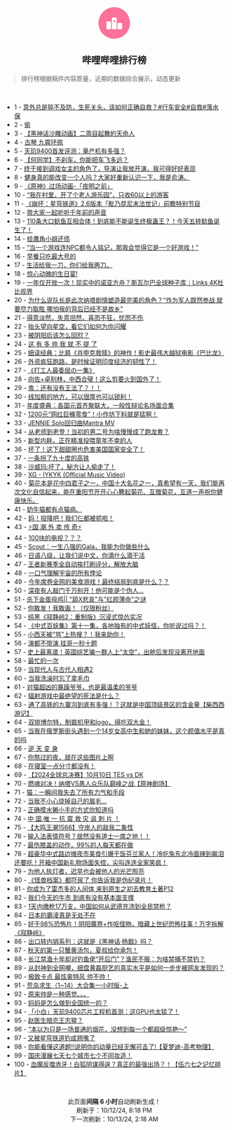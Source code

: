 <div align="center">
    <img src="./assets/icon_rank.png" alt="logo" />
    <h2>哔哩哔哩排行榜</h>
</div>

> 排行榜根据稿件内容质量，近期的数据综合展示，动态更新

<br />

<ul><li><span>1 - <a href=https://www.bilibili.com/BV1JA25YcELz>意外总是猝不及防，生死关头，该如何正确自救？#行车安全#自救#落水保</a></span></li><li><span>2 - <a href=https://www.bilibili.com/BV1jN2WYDELk>偷</a></span></li><li><span>3 - <a href=https://www.bilibili.com/BV16n2VYfEKh>【黑神话沙雕动画】二周目起舞的天命人</a></span></li><li><span>4 - <a href=https://www.bilibili.com/BV1bk2VYyESc>古琴&nbsp;九霄环佩</a></span></li><li><span>5 - <a href=https://www.bilibili.com/BV1iu2AY4EcX>天玑9400首发评测：量产机有多强？</a></span></li><li><span>6 - <a href=https://www.bilibili.com/BV1Pj2mYhENN>【何同学】不刹车，你能把车飞多远？</a></span></li><li><span>7 - <a href=https://www.bilibili.com/BV1Dq2wYEEos>终于接到调戏女主的角色了，导演让我放开演，我可得好好表现</a></span></li><li><span>8 - <a href=https://www.bilibili.com/BV1H923YbEbM>健身真的能改变一个人吗？大家好重新认识一下，我是俞涛。</a></span></li><li><span>9 - <a href=https://www.bilibili.com/BV1ET25YtEFr>《原神》过场动画-「夜明之前」</a></span></li><li><span>10 - <a href=https://www.bilibili.com/BV1Zm22YJEEV>“我在村里，开了个老人游乐园”，只收60以上的游客</a></span></li><li><span>11 - <a href=https://www.bilibili.com/BV1Sy2mY3E7z>《崩坏：星穹铁道》2.6版本「毗乃昆尼末法世记」前瞻特别节目</a></span></li><li><span>12 - <a href=https://www.bilibili.com/BV14y21YYEdC>带大家一起听听千年前的声音</a></span></li><li><span>13 - <a href=https://www.bilibili.com/BV1Dq23YgENj>110条大口鲶鱼互相合体！到底能不能诞生终极蛊王？！今天五转鲶鱼诞生了！</a></span></li><li><span>14 - <a href=https://www.bilibili.com/BV1iD2AYbEui>给鹰角小姐还债</a></span></li><li><span>15 - <a href=https://www.bilibili.com/BV1jw2gYLEFT>“当一个游戏连NPC都令人铭记，那我会觉得它是一个好游戏！”</a></span></li><li><span>16 - <a href=https://www.bilibili.com/BV1kj2mY8Eh4>早餐只吃最大号的</a></span></li><li><span>17 - <a href=https://www.bilibili.com/BV1se22YFEKj>生活给我一刀，你们给我两刀。</a></span></li><li><span>18 - <a href=https://www.bilibili.com/BV1eb23Y1EoQ>惊心动魄的生日宴!</a></span></li><li><span>19 - <a href=https://www.bilibili.com/BV1iV2NYaEcF>一年仅开放一次！现实中的诺亚方舟？斯瓦尔巴全球种子库｜Links&nbsp;4K杜比视界</a></span></li><li><span>20 - <a href=https://www.bilibili.com/BV16Z23YdEuE>为什么说队长是此次纳塔剧情塑造最完美的角色？“作为军人既然参战&nbsp;就要尽力取胜&nbsp;哪怕我的背后已经不是故乡”</a></span></li><li><span>21 - <a href=https://www.bilibili.com/BV1Sd2JYFEiK>得意淡然，失意坦然，喜而不狂，忧而不伤</a></span></li><li><span>22 - <a href=https://www.bilibili.com/BV1Fo23YtEf3>抬头望向星空，看它们如何为你闪耀</a></span></li><li><span>23 - <a href=https://www.bilibili.com/BV1h52gYTEkQ>被阴阳后该怎么回怼？</a></span></li><li><span>24 - <a href=https://www.bilibili.com/BV1Kg2mYvE3p>这&nbsp;有&nbsp;多&nbsp;帅&nbsp;我&nbsp;就&nbsp;不&nbsp;提&nbsp;了</a></span></li><li><span>25 - <a href=https://www.bilibili.com/BV1Q72WYrE5Y>细读经典：比肩《肖申克救赎》的神作！影史最伟大越狱电影《巴比龙》</a></span></li><li><span>26 - <a href=https://www.bilibili.com/BV1HS2uYWERs>外资疯狂跑路，是时候证明印度经济的韧性了！</a></span></li><li><span>27 - <a href=https://www.bilibili.com/BV1pq2AYuERz>《打工人最委屈の一集》</a></span></li><li><span>28 - <a href=https://www.bilibili.com/BV15w2MYqE83>向佐+卓别林，中西合璧！这么剪要火到国外了！</a></span></li><li><span>29 - <a href=https://www.bilibili.com/BV1b621YKEh9>鬼：还有没有王法了？！！</a></span></li><li><span>30 - <a href=https://www.bilibili.com/BV1do2NYAEd8>线加粗的地方，可以很厚也可以锐利！</a></span></li><li><span>31 - <a href=https://www.bilibili.com/BV1Rq24YxEDX>年度盛典：各国元首齐聚联大，一般性辩论名场面合集</a></span></li><li><span>32 - <a href=https://www.bilibili.com/BV1eh21YGEcu>1200元“网红巨桶零食”！小作坊下料就是猛啊！</a></span></li><li><span>33 - <a href=https://www.bilibili.com/BV1HD2CYDEh4>JENNIE&nbsp;Solo回归曲Mantra&nbsp;MV</a></span></li><li><span>34 - <a href=https://www.bilibili.com/BV1sj2PYrEcN>从老师到老登！当初的男二号为啥慢慢成了跑龙套？</a></span></li><li><span>35 - <a href=https://www.bilibili.com/BV1Je2MY1Ett>新型内耗，正在精准投喂童年不幸的人</a></span></li><li><span>36 - <a href=https://www.bilibili.com/BV1pv22YbEzr>坏了！这下甜甜圈也危害美国国家安全了！</a></span></li><li><span>37 - <a href=https://www.bilibili.com/BV1jU22YSEgH>一条拐了九十度的高铁</a></span></li><li><span>38 - <a href=https://www.bilibili.com/BV1aa23YCEex>沙威玛:坏了，秘方让人偷走了！</a></span></li><li><span>39 - <a href=https://www.bilibili.com/BV1v922YjEEf>XG&nbsp;-&nbsp;IYKYK&nbsp;(Official&nbsp;Music&nbsp;Video)</a></span></li><li><span>40 - <a href=https://www.bilibili.com/BV1kV23YdEj8>菊花本是花中四君子之一，中国十大名花之一，真希望有一天，我们能再次文化自信起来，能在重阳节开开心心簪起菊花、互赠菊花，互道一声祝你健康快乐。</a></span></li><li><span>41 - <a href=https://www.bilibili.com/BV1ar2mYVEu3>奶牛猫都有点猫病、</a></span></li><li><span>42 - <a href=https://www.bilibili.com/BV1BA2AYhE1a>妈！投降吧！我们仨都被抓啦！</a></span></li><li><span>43 - <a href=https://www.bilibili.com/BV1oY2KYqEze>⚡国&nbsp;潮&nbsp;外&nbsp;卖&nbsp;传&nbsp;奇⚡</a></span></li><li><span>44 - <a href=https://www.bilibili.com/BV1no23Y4EgK>100块的电视？？？</a></span></li><li><span>45 - <a href=https://www.bilibili.com/BV1Sr2wY1E3D>Scout：一生八强的Gala，我能为你做些什么</a></span></li><li><span>46 - <a href=https://www.bilibili.com/BV11C2uYtELJ>日语八级，让我们说中文，你滴什么滴干活</a></span></li><li><span>47 - <a href=https://www.bilibili.com/BV1qu2AY4EgS>王者新赛季全自动挨打刷评分，解放大脑</a></span></li><li><span>48 - <a href=https://www.bilibili.com/BV1nN2jYqEn4>一口气理解宇宙的所有悖论</a></span></li><li><span>49 - <a href=https://www.bilibili.com/BV1xw2EY7EFU>今年席卷全网的美食游戏！最终结局到底是什么？？</a></span></li><li><span>50 - <a href=https://www.bilibili.com/BV1dh2wYpE3N>深夜有人敲门千万别开！他可能是个伪人...</a></span></li><li><span>51 - <a href=https://www.bilibili.com/BV1UJ2HYaEY3>杀下金蛋母鸡||&nbsp;&quot;舔X悲哀&quot;与&quot;红颜薄命&quot;之谜</a></span></li><li><span>52 - <a href=https://www.bilibili.com/BV1tC23YKEYw>你敢发！我敢画！（仅限粉丝）</a></span></li><li><span>53 - <a href=https://www.bilibili.com/BV13L2yYeEn8>纯黑《寂静岭2：重制版》沉浸式惊怂实况</a></span></li><li><span>54 - <a href=https://www.bilibili.com/BV17k2HYmEmM>《中式百妖集》第十一集，各地独有的中式妖怪，你听说过吗？！</a></span></li><li><span>55 - <a href=https://www.bilibili.com/BV16V23YdEZc>小西天被“骂”上热搜？！我来助你！</a></span></li><li><span>56 - <a href=https://www.bilibili.com/BV1qF2gY2Ebu>演都不带演&nbsp;挂哥一秒十题</a></span></li><li><span>57 - <a href=https://www.bilibili.com/BV1vr2JYzEuX>史上最离谱！英国综艺骗一群人上“太空”，出舱后发现没离开地面</a></span></li><li><span>58 - <a href=https://www.bilibili.com/BV1Qf25YQEzm>最忙的一次</a></span></li><li><span>59 - <a href=https://www.bilibili.com/BV1f41CYVEfo>当现代人与古代人相遇2</a></span></li><li><span>60 - <a href=https://www.bilibili.com/BV13F2PYpEhX>当我洗澡时忘了拿毛巾</a></span></li><li><span>61 - <a href=https://www.bilibili.com/BV1an2NYoELQ>对猫超凶的暴躁爷爷，也是最温柔的爷爷</a></span></li><li><span>62 - <a href=https://www.bilibili.com/BV1DH2AYEESi>辐射游戏中最绝望的死法是什么？</a></span></li><li><span>63 - <a href=https://www.bilibili.com/BV1ku2nYnEEU>通了高铁的九寨沟到底有多强！？这就是中国顶级景区的含金量【柴西西游记】</a></span></li><li><span>64 - <a href=https://www.bilibili.com/BV1wp2PYBE5q>双排博尔特，制裁机甲和logo，得吃双大金！</a></span></li><li><span>65 - <a href=https://www.bilibili.com/BV1Vu2gY6EJL>当我在俄罗斯街头遇到一个14岁女高中生和她的妹妹，这个颜值水平是真的吗</a></span></li><li><span>66 - <a href=https://www.bilibili.com/BV1iX2xYxEqj>逆&nbsp;天&nbsp;变&nbsp;身</a></span></li><li><span>67 - <a href=https://www.bilibili.com/BV15Z2NYaEAb>你熬过的夜，就在这些图片上啊</a></span></li><li><span>68 - <a href=https://www.bilibili.com/BV1uE2GYGERR>在寝室一点分寸都没有！</a></span></li><li><span>69 - <a href=https://www.bilibili.com/BV1ty2VYVEjF>【2024全球总决赛】10月10日&nbsp;TES&nbsp;vs&nbsp;DK</a></span></li><li><span>70 - <a href=https://www.bilibili.com/BV1Xo2GYLEc2>燃魂对决！纳塔VS愚人众乐队巅峰之战【原神剧场】</a></span></li><li><span>71 - <a href=https://www.bilibili.com/BV1ei2mY2EpT>猫：一瞬间我失去了所有力气和手段</a></span></li><li><span>72 - <a href=https://www.bilibili.com/BV1kg23YZEWU>当我不小心烧掉自己的眉毛...</a></span></li><li><span>73 - <a href=https://www.bilibili.com/BV1ct2MYSEzz>正确摸水獭小手的方式你知道吗</a></span></li><li><span>74 - <a href=https://www.bilibili.com/BV1By2GYsE7S>中&nbsp;国&nbsp;唯&nbsp;一&nbsp;抗&nbsp;震&nbsp;救&nbsp;灾&nbsp;讽&nbsp;刺&nbsp;片&nbsp;！</a></span></li><li><span>75 - <a href=https://www.bilibili.com/BV1Vc2KY8E1G>【大鸣王潮1566】守岸人的敌我二象性</a></span></li><li><span>76 - <a href=https://www.bilibili.com/BV15Q2AYZESH>输入法表情符号？居然没有道士一席之地！！</a></span></li><li><span>77 - <a href=https://www.bilibili.com/BV1MN2wY3EW9>最伤膝盖的动作，99%的人每天都在做</a></span></li><li><span>78 - <a href=https://www.bilibili.com/BV1dY2mYUE5x>超豪华中式路边摊夜市美食引爆干饭芬兰家人！冷吃兔东北冷面辣到飙泪还要吃！开箱中国新礼物场面失控，尖叫连连全家笑疯！</a></span></li><li><span>79 - <a href=https://www.bilibili.com/BV1Z82SYbEX5>为他人执灯者，迟早也会被他人的光芒照亮</a></span></li><li><span>80 - <a href=https://www.bilibili.com/BV1JU2NYBEh9>《怪兽档案》都吓尿了&nbsp;你告诉我是伪纪录片！</a></span></li><li><span>81 - <a href=https://www.bilibili.com/BV16E23YpEwb>你成为了雷杰多的人间体&nbsp;来到原生之初去教育土著P12</a></span></li><li><span>82 - <a href=https://www.bilibili.com/BV1is23YEE6B>我们今天的牛市&nbsp;到底有没有基本面支撑</a></span></li><li><span>83 - <a href=https://www.bilibili.com/BV11A23YYEBv>1天内缴枪17万支，中国如何从武德充沛到全民禁枪？</a></span></li><li><span>84 - <a href=https://www.bilibili.com/BV1Cv2AYzEu1>日本的霸凌真是无处不在</a></span></li><li><span>85 - <a href=https://www.bilibili.com/BV1Mp2GYzERh>好于98%恐怖片！阴阳魔界+作呕怪物，暗藏上世纪恐怖往事！万字拆解《寂静岭》</a></span></li><li><span>86 - <a href=https://www.bilibili.com/BV15e2wYHEgN>出口转内销系列：这就是《黑神话·杨戬》吗？</a></span></li><li><span>87 - <a href=https://www.bilibili.com/BV13d2gYuEHu>秋天的第一只蟹黄汤包，夏叔给你承包！</a></span></li><li><span>88 - <a href=https://www.bilibili.com/BV1e82CYNEFa>长江禁渔十年却对钓鱼佬“开后门”？渔民不服：为啥禁捕不禁钓？</a></span></li><li><span>89 - <a href=https://www.bilibili.com/BV1yZ2PYkEMq>从封神到全网嘲，细盘黄磊厨艺的真实水平是如何一步步被网友发现的？</a></span></li><li><span>90 - <a href=https://www.bilibili.com/BV1Xg2HYBEKm>极致卡点&nbsp;最炫奥特风&nbsp;帅不帅！</a></span></li><li><span>91 - <a href=https://www.bilibili.com/BV1fZ2nY2E6z>荒岛求生（1~14）大合集一小时版-上</a></span></li><li><span>92 - <a href=https://www.bilibili.com/BV1AJ2PYzETf>原来帅是一种感觉。。。</a></span></li><li><span>93 - <a href=https://www.bilibili.com/BV16i2HYDECR>妈妈是怎么做到全国统一的？</a></span></li><li><span>94 - <a href=https://www.bilibili.com/BV17y2cYRE15>「小白」天玑9400芯片工程机首测：这GPU也太猛了！</a></span></li><li><span>95 - <a href=https://www.bilibili.com/BV1UP2mYBEV6>赵医生暗恋王志猩？</a></span></li><li><span>96 - <a href=https://www.bilibili.com/BV1rY2HYXE3Y>“本以为只是一场普通的烟花，没想到每一个都超级惊艳～”</a></span></li><li><span>97 - <a href=https://www.bilibili.com/BV1Jw2UYfEdq>又被星穹铁道钓成翘嘴了</a></span></li><li><span>98 - <a href=https://www.bilibili.com/BV15n1yYTEE5>你能看懂这道题!!说明你的动量已经无懈可击了!【夏梦迪-高考物理】</a></span></li><li><span>99 - <a href=https://www.bilibili.com/BV1bB23YzEq9>国庆漫展七天七个城市七个不同妆造！</a></span></li><li><span>100 - <a href=https://www.bilibili.com/BV1tH2cY6ERP>血魔反噬赤牙！白狐阴谋得逞？真正的最强出场？！【伍六七之记忆碎片】</a></span></li></ul>

<br />

<p align=center>此页面<strong>间隔 6 小时</strong>自动刷新生成！<br>刷新于：10/12/24, 8:18 PM<br>下一次刷新：10/13/24, 2:18 AM</p>